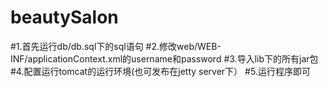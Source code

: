 # beautySalon
#1.首先运行db/db.sql下的sql语句
#2.修改web/WEB-INF/applicationContext.xml的username和password
#3.导入lib下的所有jar包
#4.配置运行tomcat的运行环境(也可发布在jetty server下）
#5.运行程序即可
